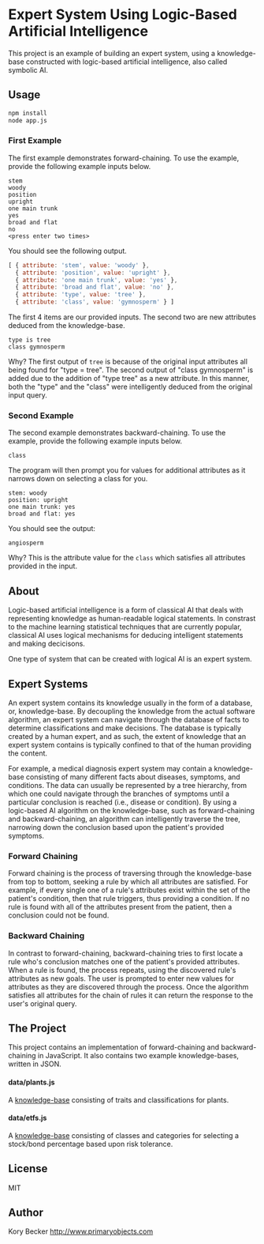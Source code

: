 Expert System Using Logic-Based Artificial Intelligence
=======================================================

This project is an example of building an expert system, using a knowledge-base constructed with logic-based artificial intelligence, also called symbolic AI.

## Usage

```bash
npm install
node app.js
```

### First Example

The first example demonstrates forward-chaining. To use the example, provide the following example inputs below.

```
stem
woody
position
upright
one main trunk
yes
broad and flat
no
<press enter two times>
```

You should see the following output.

```js
[ { attribute: 'stem', value: 'woody' },
  { attribute: 'position', value: 'upright' },
  { attribute: 'one main trunk', value: 'yes' },
  { attribute: 'broad and flat', value: 'no' },
  { attribute: 'type', value: 'tree' },
  { attribute: 'class', value: 'gymnosperm' } ]
```

The first 4 items are our provided inputs. The second two are new attributes deduced from the knowledge-base.

```
type is tree
class gymnosperm
```

Why? The first output of `tree` is because of the original input attributes all being found for "type = tree". The second output of "class gymnosperm" is added due to the addition of "type tree" as a new attribute. In this manner, both the "type" and the "class" were intelligently deduced from the original input query.

### Second Example

The second example demonstrates backward-chaining. To use the example, provide the following example inputs below.

```
class
```

The program will then prompt you for values for additional attributes as it narrows down on selecting a class for you.

```
stem: woody
position: upright
one main trunk: yes
broad and flat: yes
```

You should see the output:

```
angiosperm
```

Why? This is the attribute value for the `class` which satisfies all attributes provided in the input.

## About

Logic-based artificial intelligence is a form of classical AI that deals with representing knowledge as human-readable logical statements. In constrast to the machine learning statistical techniques that are currently popular, classical AI uses logical mechanisms for deducing intelligent statements and making decicisons.

One type of system that can be created with logical AI is an expert system.

## Expert Systems

An expert system contains its knowledge usually in the form of a database, or, knowledge-base. By decoupling the knowledge from the actual software algorithm, an expert system can navigate through the database of facts to determine classifications and make decisions. The database is typically created by a human expert, and as such, the extent of knowledge that an expert system contains is typically confined to that of the human providing the content.

For example, a medical diagnosis expert system may contain a knowledge-base consisting of many different facts about diseases, symptoms, and conditions. The data can usually be represented by a tree hierarchy, from which one could navigate through the branches of symptoms until a particular conclusion is reached (i.e., disease or condition). By using a logic-based AI algorithm on the knowledge-base, such as forward-chaining and backward-chaining, an algorithm can intelligently traverse the tree, narrowing down the conclusion based upon the patient's provided symptoms.

### Forward Chaining

Forward chaining is the process of traversing through the knowledge-base from top to bottom, seeking a rule by which all attributes are satisfied. For example, if every single one of a rule's attributes exist within the set of the patient's condition, then that rule triggers, thus providing a condition. If no rule is found with all of the attributes present from the patient, then a conclusion could not be found.

### Backward Chaining

In contrast to forward-chaining, backward-chaining tries to first locate a rule who's conclusion matches one of the patient's provided attributes. When a rule is found, the process repeats, using the discovered rule's attributes as new goals. The user is prompted to enter new values for attributes as they are discovered through the process. Once the algorithm satisfies all attributes for the chain of rules it can return the response to the user's original query.

## The Project

This project contains an implementation of forward-chaining and backward-chaining in JavaScript. It also contains two example knowledge-bases, written in JSON.

#### data/plants.js

A [knowledge-base](data/plants.js) consisting of traits and classifications for plants.

#### data/etfs.js

A [knowledge-base](data/etfs.js) consisting of classes and categories for selecting a stock/bond percentage based upon risk tolerance.

## License

MIT

## Author

Kory Becker http://www.primaryobjects.com
